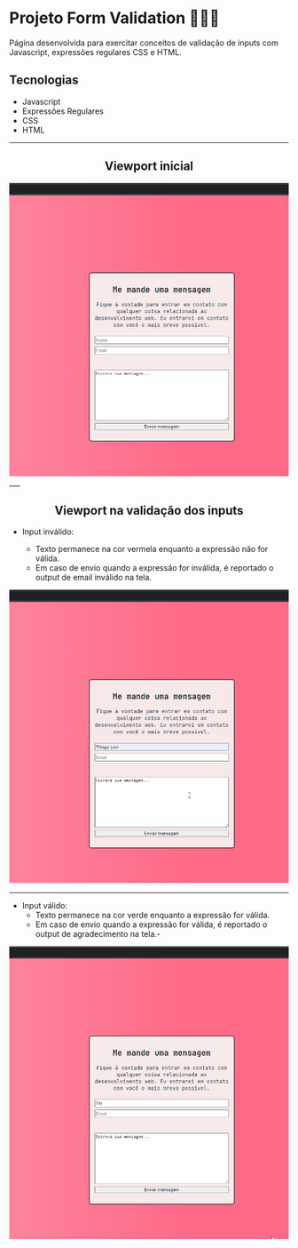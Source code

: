 # Projeto Form Validation 📝📧📩

Página desenvolvida para exercitar conceitos de validação de inputs com Javascript, expressões regulares CSS e HTML.

## Tecnologias

- Javascript
- Expressões Regulares
- CSS
- HTML

---

<h2 align="center">Viewport inicial</h2>

<img src="tela-inicial.gif" alt="Gif de uma página curriculum"> 
___

<h2 align="center">Viewport na validação dos inputs</h2>

- Input inválido:

  - Texto permanece na cor vermela enquanto a expressão não for válida.
  - Em caso de envio quando a expressão for inválida, é reportado o output de email inválido na tela.

<img src="tela-input-error.gif" alt="Gif de uma página curriculum">

---

- Input válido:
  - Texto permanece na cor verde enquanto a expressão for válida.
  - Em caso de envio quando a expressão for válida, é reportado o output de agradecimento na tela.-

<img src="tela-input-danger.gif" alt="Gif de uma página curriculum">
